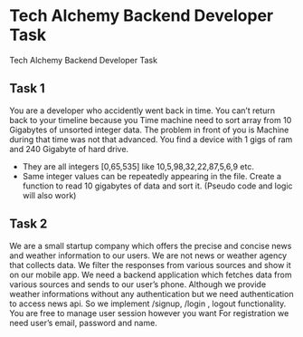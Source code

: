 # Tech Alchemy Backend Developer Task
Tech Alchemy Backend Developer Task


## Task 1
You are a developer who accidently went back in time. You can’t return back to your timeline
because you Time machine need to sort array from 10 Gigabytes of unsorted integer data. The
problem in front of you is Machine during that time was not that advanced. You find a device with 1
gigs of ram and 240 Gigabyte of hard drive.
- They are all integers [0,65,535] like 10,5,98,32,22,87,5,6,9 etc.
- Same integer values can be repeatedly appearing in the file.
Create a function to read 10 gigabytes of data and sort it. (Pseudo code and logic will also work)

## Task 2
We are a small startup company which offers the precise and concise news and weather information
to our users. We are not news or weather agency that collects data. We filter the responses from
various sources and show it on our mobile app. We need a backend application which fetches data
from various sources and sends to our user’s phone.
Although we provide weather informations without any authentication but we need authentication
to access news api.
So we implement /signup, /login , logout functionality. You are free to manage user session however
you want
For registration we need user’s email, password and name.
